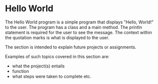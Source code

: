 # Hello World

The Hello World program is a simple program that displays "Hello, World!" to the user. The program has a class and a main method. The println statement is required for the user to see the message. The context within the quotation marks is what is displayed to the user. 


The section is intended to explain future projects or assignments. 

Examples of such topics covered in this section are: 
- what the project(s) entails 
- function 
- what steps were taken to complete
etc. 


